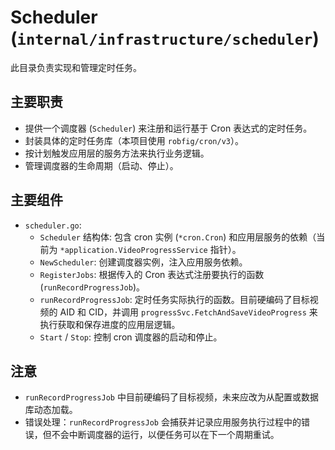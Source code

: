 # Scheduler (`internal/infrastructure/scheduler`)

此目录负责实现和管理定时任务。

## 主要职责

*   提供一个调度器 (`Scheduler`) 来注册和运行基于 Cron 表达式的定时任务。
*   封装具体的定时任务库（本项目使用 `robfig/cron/v3`）。
*   按计划触发应用层的服务方法来执行业务逻辑。
*   管理调度器的生命周期（启动、停止）。

## 主要组件

*   `scheduler.go`:
    *   `Scheduler` 结构体: 包含 cron 实例 (`*cron.Cron`) 和应用层服务的依赖（当前为 `*application.VideoProgressService` 指针）。
    *   `NewScheduler`: 创建调度器实例，注入应用服务依赖。
    *   `RegisterJobs`: 根据传入的 Cron 表达式注册要执行的函数 (`runRecordProgressJob`)。
    *   `runRecordProgressJob`: 定时任务实际执行的函数。目前硬编码了目标视频的 AID 和 CID，并调用 `progressSvc.FetchAndSaveVideoProgress` 来执行获取和保存进度的应用层逻辑。
    *   `Start` / `Stop`: 控制 cron 调度器的启动和停止。

## 注意

*   `runRecordProgressJob` 中目前硬编码了目标视频，未来应改为从配置或数据库动态加载。
*   错误处理：`runRecordProgressJob` 会捕获并记录应用服务执行过程中的错误，但不会中断调度器的运行，以便任务可以在下一个周期重试。 